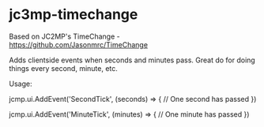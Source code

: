 # jc3mp-timechange
Based on JC2MP's TimeChange - https://github.com/Jasonmrc/TimeChange


Adds clientside events when seconds and minutes pass.  Great do for doing things every second, minute, etc.

Usage:

jcmp.ui.AddEvent('SecondTick', (seconds) => {
  // One second has passed
})


jcmp.ui.AddEvent('MinuteTick', (minutes) => {
  // One minute has passed
})


